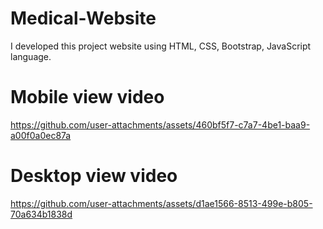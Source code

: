 # Medical-Website
I developed this project website using HTML, CSS, Bootstrap, JavaScript language.

# Mobile view video

https://github.com/user-attachments/assets/460bf5f7-c7a7-4be1-baa9-a00f0a0ec87a

# Desktop view video

https://github.com/user-attachments/assets/d1ae1566-8513-499e-b805-70a634b1838d

